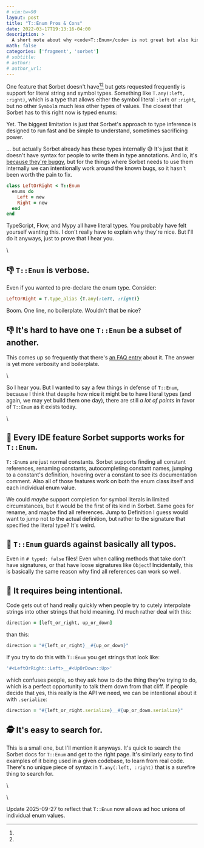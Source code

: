 ```yaml
---
# vim:tw=90
layout: post
title: "T::Enum Pros & Cons"
date: 2022-03-17T19:13:16-04:00
description: >
  A short note about why <code>T::Enum</code> is not great but also kinda great.
math: false
categories: ['fragment', 'sorbet']
# subtitle:
# author:
# author_url:
---
```


One feature that Sorbet doesn't have[^yet][^but-actually] but gets requested frequently
is support for literal string and symbol types. Something like `T.any(:left, :right)`,
which is a type that allows either the symbol literal `:left` or `:right`, but no other
`Symbol`s much less other types of values. The closest that Sorbet has to this right now
is typed enums:

[^yet]:
  Yet. The biggest limitation is just that Sorbet's approach to type inference is designed
  to run fast and be simple to understand, sometimes sacrificing power.

[^but-actually]:
  ... but actually Sorbet already has these types internally 😅 It's just that it doesn't
  have syntax for people to write them in type annotations. And lo, it's [because they're
  buggy], but for the things where Sorbet needs to use them internally we can
  intentionally work around the known bugs, so it hasn't been worth the pain to fix.


```ruby
class LeftOrRight < T::Enum
  enums do
    Left = new
    Right = new
  end
end
```

TypeScript, Flow, and Mypy all have literal types. You probably have felt yourself wanting
this. I don't really have to explain why they're nice. But I'll do it anyways, just to
prove that I hear you.

\

## 👎 `T::Enum` is verbose.

Even if you wanted to pre-declare the enum type. Consider:

```ruby
LeftOrRight = T.type_alias {T.any(:left, :right)}
```

Boom. One line, no boilerplate. Wouldn't that be nice?


## 👎 It's hard to have one `T::Enum` be a subset of another.

This comes up so frequently that there's [an FAQ entry][subset] about it. The answer is
yet more verbosity and boilerplate.

\

So I hear you. But I wanted to say a few things in defense of `T::Enum`, because I think
that despite how nice it might be to have literal types (and again, we may yet build them
one day), there are still *a lot of points* in favor of `T::Enum` as it exists today.

\

## 🚀 Every IDE feature Sorbet supports works for `T::Enum`.

`T::Enum`s are just normal constants. Sorbet supports finding all constant references,
renaming constants, autocompleting constant names, jumping to a constant's definition,
hovering over a constant to see its documentation comment. Also all of those features work
on both the enum class itself and each individual enum value.

We could _maybe_ support completion for symbol literals in limited circumstances, but it
would be the first of its kind in Sorbet. Same goes for rename, and maybe find all
references. Jump to Definition I guess would want to jump not to the actual definition,
but rather to the signature that specified the literal type? It's weird.

## 🙊 `T::Enum` guards against basically all typos.

Even in `# typed: false` files! Even when calling methods that take don't have signatures,
or that have loose signatures like `Object`! Incidentally, this is basically the same
reason why find all references can work so well.

## 🤝 It requires being intentional.

Code gets out of hand really quickly when people try to cutely interpolate strings into
other strings that hold meaning. I'd much rather deal with this:

```ruby
direction = [left_or_right, up_or_down]
```

than this:

```ruby
direction = "#{left_or_right}__#{up_or_down}"
```

If you try to do this with `T::Enum` you get strings that look like:

```ruby
'#<LeftOrRight::Left>__#<UpOrDown::Up>'
```

which confuses people, so they ask how to do the thing they're trying to do, which is a
perfect opportunity to talk them down from that cliff. If people decide that yes, this
really is the API we need, we can be intentional about it with `.serialize`:

```ruby
direction = "#{left_or_right.serialize}__#{up_or_down.serialize}"
```

## 🕵️ It's easy to search for.

This is a small one, but I'll mention it anyways. It's quick to search the Sorbet docs for
`T::Enum` and get to the right page. It's similarly easy to find examples of it being used
in a given codebase, to learn from real code. There's no unique piece of syntax in
`T.any(:left, :right)` that is a surefire thing to search for.

\

\

Update 2025-09-27 to reflect that `T::Enum` now allows ad hoc unions of individual enum
values.

[because they're buggy]: https://sorbet.run/#%23%20typed%3A%20true%0Ax%20%3D%20%3Adefault%0A%0A1.times%20do%0A%20%20%23%20Sorbet%20does%20not%20report%20an%20error%20here%0A%20%20%23%20%28it%20would%20have%20to%20start%20doing%20so%29%0A%20%20x%20%3D%20%3Afirst%0Aend%0A%0AT.reveal_type%28x%29%20%23%20Sorbet%20shows%20the%20wrong%20type%20here%0A%0A%23%20Sorbet%20can't%20tell%20the%20difference%20bewteen%20a%20hash%20literal%0A%23%20with%20a%20variable%20key%20versus%20with%20a%20symbol%20literal%20key%0A%23%20at%20the%20time%20that%20inference%20happens.%0AT.reveal_type%28%7Bx%20%3D%3E%20nil%7D%29%0AT.reveal_type%28%7B%3Adefault%20%3D%3E%20nil%7D%29

[ad-hoc-exceptions]: /union-types-checked-exceptions/

[subset]: https://sorbet.org/docs/tenum#defining-one-enum-as-a-subset-of-another-enum
